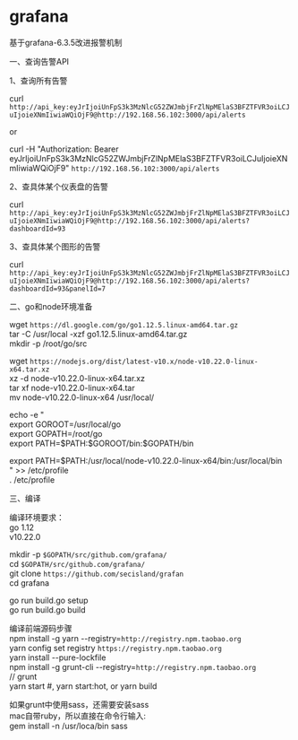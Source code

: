 # grafana
基于grafana-6.3.5改进报警机制


一、查询告警API  

1、查询所有告警  

curl `http://api_key:eyJrIjoiUnFpS3k3MzNlcG52ZWJmbjFrZlNpMElaS3BFZTFVR3oiLCJuIjoieXNmIiwiaWQiOjF9@http://192.168.56.102:3000/api/alerts`  

or  

curl -H "Authorization: Bearer eyJrIjoiUnFpS3k3MzNlcG52ZWJmbjFrZlNpMElaS3BFZTFVR3oiLCJuIjoieXNmIiwiaWQiOjF9" `http://192.168.56.102:3000/api/alerts`  


2、查具体某个仪表盘的告警  

curl `http://api_key:eyJrIjoiUnFpS3k3MzNlcG52ZWJmbjFrZlNpMElaS3BFZTFVR3oiLCJuIjoieXNmIiwiaWQiOjF9@http://192.168.56.102:3000/api/alerts?dashboardId=93`  


3、查具体某个图形的告警  

curl `http://api_key:eyJrIjoiUnFpS3k3MzNlcG52ZWJmbjFrZlNpMElaS3BFZTFVR3oiLCJuIjoieXNmIiwiaWQiOjF9@http://192.168.56.102:3000/api/alerts?dashboardId=93&panelId=7`  



二、go和node环境准备  

wget `https://dl.google.com/go/go1.12.5.linux-amd64.tar.gz`  
tar -C /usr/local -xzf go1.12.5.linux-amd64.tar.gz  
mkdir -p /root/go/src  

wget `https://nodejs.org/dist/latest-v10.x/node-v10.22.0-linux-x64.tar.xz`  
xz -d node-v10.22.0-linux-x64.tar.xz  
tar xf node-v10.22.0-linux-x64.tar  
mv node-v10.22.0-linux-x64 /usr/local/  

echo -e "  
export GOROOT=/usr/local/go  
export GOPATH=/root/go  
export PATH=\$PATH:\$GOROOT/bin:\$GOPATH/bin  

export PATH=\$PATH:/usr/local/node-v10.22.0-linux-x64/bin:/usr/local/bin  
" >> /etc/profile  
. /etc/profile  

三、编译  

编译环境要求：  
go 1.12  
v10.22.0  

mkdir -p `$GOPATH/src/github.com/grafana/`  
cd `$GOPATH/src/github.com/grafana/`  
git clone `https://github.com/secisland/grafan`  
cd grafana  

go run build.go setup  
go run build.go build   


编译前端源码步骤  
npm install -g yarn --registry=`http://registry.npm.taobao.org`  
yarn config set registry `https://registry.npm.taobao.org`  
yarn install --pure-lockfile    
npm install -g grunt-cli --registry=`http://registry.npm.taobao.org`  
// grunt  
yarn start #, yarn start:hot, or yarn build  


如果grunt中使用sass，还需要安装sass  
mac自带ruby，所以直接在命令行输入:   
gem install -n /usr/loca/bin sass  
